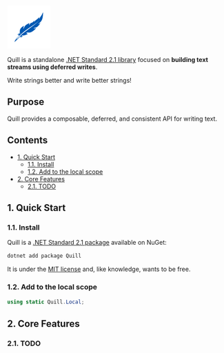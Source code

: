![Green](icon.png)

Quill is a standalone [.NET Standard 2.1 library](https://www.nuget.org/packages/Quill) focused on **building text streams using deferred writes**.

Write strings better and write better strings!

## Purpose

Quill provides a composable, deferred, and consistent API for writing text.

## Contents

* [1. Quick Start](#1-quick-start)
  * [1.1. Install](#11-install)
  * [1.2. Add to the local scope](#12-add-to-the-local-scope)
* [2. Core Features](#2-core-features)
  * [2.1. TODO](#21-todo)
  
## 1. Quick Start

### 1.1. Install

Quill is a [.NET Standard 2.1 package](https://www.nuget.org/packages/Quill) available on NuGet:

```bash
dotnet add package Quill
```

It is under the [MIT license](license.txt) and, like knowledge, wants to be free.

### 1.2. Add to the local scope

```C#
using static Quill.Local;
```

## 2. Core Features

### 2.1. TODO